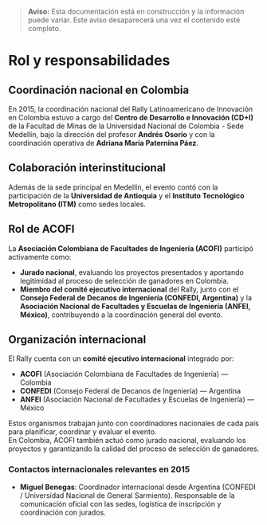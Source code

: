 > **Aviso:** Esta documentación está en construcción y la información puede variar. Este aviso desaparecerá una vez el contenido esté completo.

# Rol y responsabilidades

## Coordinación nacional en Colombia
En 2015, la coordinación nacional del Rally Latinoamericano de Innovación en Colombia estuvo a cargo del **Centro de Desarrollo e Innovación (CD+I)** de la Facultad de Minas de la Universidad Nacional de Colombia - Sede Medellín, bajo la dirección del profesor **Andrés Osorio** y con la coordinación operativa de **Adriana María Paternina Páez**.

## Colaboración interinstitucional
Además de la sede principal en Medellín, el evento contó con la participación de la **Universidad de Antioquia** y el **Instituto Tecnológico Metropolitano (ITM)** como sedes locales.

## Rol de ACOFI
La **Asociación Colombiana de Facultades de Ingeniería (ACOFI)** participó activamente como:
- **Jurado nacional**, evaluando los proyectos presentados y aportando legitimidad al proceso de selección de ganadores en Colombia.
- **Miembro del comité ejecutivo internacional** del Rally, junto con el **Consejo Federal de Decanos de Ingeniería (CONFEDI, Argentina)** y la **Asociación Nacional de Facultades y Escuelas de Ingeniería (ANFEI, México)**, contribuyendo a la coordinación general del evento.

## Organización internacional
El Rally cuenta con un **comité ejecutivo internacional** integrado por:
- **ACOFI** (Asociación Colombiana de Facultades de Ingeniería) — Colombia  
- **CONFEDI** (Consejo Federal de Decanos de Ingeniería) — Argentina  
- **ANFEI** (Asociación Nacional de Facultades y Escuelas de Ingeniería) — México  

Estos organismos trabajan junto con coordinadores nacionales de cada país para planificar, coordinar y evaluar el evento.  
En Colombia, ACOFI también actuó como jurado nacional, evaluando los proyectos y garantizando la calidad del proceso de selección de ganadores.

### Contactos internacionales relevantes en 2015
- **Miguel Benegas**: Coordinador internacional desde Argentina (CONFEDI / Universidad Nacional de General Sarmiento). Responsable de la comunicación oficial con las sedes, logística de inscripción y coordinación con jurados.
